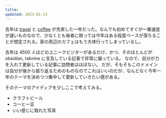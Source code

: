 ```yaml
---
title:
updated: 2023-01-23
---
```


去年は [travel](https://sotaro.io/travel) と [coffee](https://sotaro.io/coffee) が充実した一年だった。なんでも初めてすぐが一番速度が速いものなので、少なくとも後者に限っては今年はある程度ペースが落ちることが想定される。家の周辺のカフェはもう大体行ってしまっているし。

去年は 4500 人ほどのユニークビジターがあるだけ、かつ、そのほとんどが obsidian, tabnine に言及している記事で非常に偏っている。
なので、自分が力を入れて更新している記事に訪問者はほぼない。
だが、そもそもこのドメインは自分が後から振り返るためのものなのでこれはいいのだが、なんとなく今年一年のテーマを決めつつ集中して更新していきたい感がある。

そのテーマのアイディアを少しここで考えてみる。

- クラフトビール
- コーヒー豆
- いい感じに取れた写真

